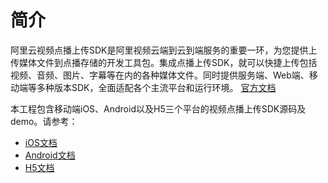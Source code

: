 # 简介
阿里云视频点播上传SDK是阿里视频云端到云到端服务的重要一环，为您提供上传媒体文件到点播存储的开发工具包。集成点播上传SDK，就可以快捷上传包括视频、音频、图片、字幕等在内的各种媒体文件。同时提供服务端、Web端、移动端等多种版本SDK，全面适配各个主流平台和运行环境。
[官方文档](https://help.aliyun.com/document_detail/52200.html)

本工程包含移动端iOS、Android以及H5三个平台的视频点播上传SDK源码及demo。请参考：
- [iOS文档](iOS/README.md)
- [Android文档](android/README.md)
- [H5文档](h5/README.md)

